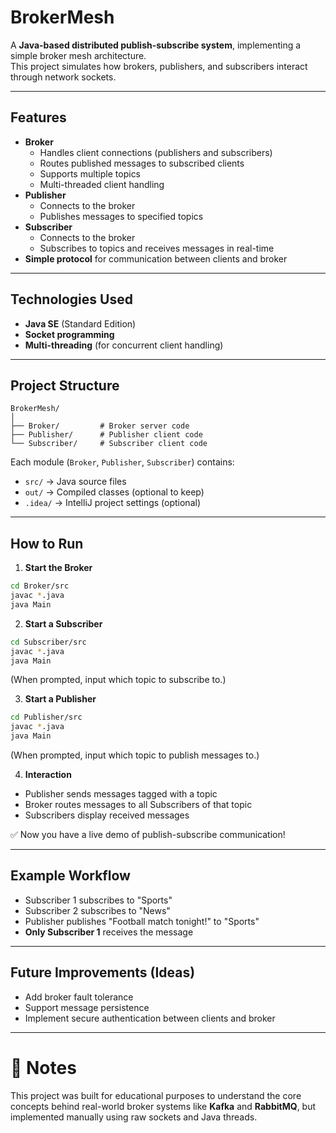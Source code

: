 # BrokerMesh

A **Java-based distributed publish-subscribe system**, implementing a simple broker mesh architecture.  
This project simulates how brokers, publishers, and subscribers interact through network sockets.

---

## Features

- **Broker**
  - Handles client connections (publishers and subscribers)
  - Routes published messages to subscribed clients
  - Supports multiple topics
  - Multi-threaded client handling
- **Publisher**
  - Connects to the broker
  - Publishes messages to specified topics
- **Subscriber**
  - Connects to the broker
  - Subscribes to topics and receives messages in real-time
- **Simple protocol** for communication between clients and broker

---

## Technologies Used

- **Java SE** (Standard Edition)
- **Socket programming**
- **Multi-threading** (for concurrent client handling)

---

## Project Structure

```plaintext
BrokerMesh/
│
├── Broker/         # Broker server code
├── Publisher/      # Publisher client code
└── Subscriber/     # Subscriber client code
```

Each module (`Broker`, `Publisher`, `Subscriber`) contains:

- `src/` → Java source files
- `out/` → Compiled classes (optional to keep)
- `.idea/` → IntelliJ project settings (optional)

---

## How to Run

1. **Start the Broker**

```bash
cd Broker/src
javac *.java
java Main
```

2. **Start a Subscriber**

```bash
cd Subscriber/src
javac *.java
java Main
```
(When prompted, input which topic to subscribe to.)

3. **Start a Publisher**

```bash
cd Publisher/src
javac *.java
java Main
```
(When prompted, input which topic to publish messages to.)

4. **Interaction**

- Publisher sends messages tagged with a topic
- Broker routes messages to all Subscribers of that topic
- Subscribers display received messages

✅ Now you have a live demo of publish-subscribe communication!

---

## Example Workflow

- Subscriber 1 subscribes to "Sports"
- Subscriber 2 subscribes to "News"
- Publisher publishes "Football match tonight!" to "Sports"
- **Only Subscriber 1** receives the message

---

## Future Improvements (Ideas)

- Add broker fault tolerance
- Support message persistence
- Implement secure authentication between clients and broker

---

# 📢 Notes

This project was built for educational purposes to understand the core concepts behind real-world broker systems like **Kafka** and **RabbitMQ**, but implemented manually using raw sockets and Java threads.

